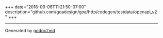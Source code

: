 +++
date="2018-09-06T11:21:50-07:00"
description="github.com/goadesign/goa/http/codegen/testdata/openapi_v2"
+++

- - -
Generated by [godoc2md](https://godoc.org/github.com/davecheney/godoc2md)
